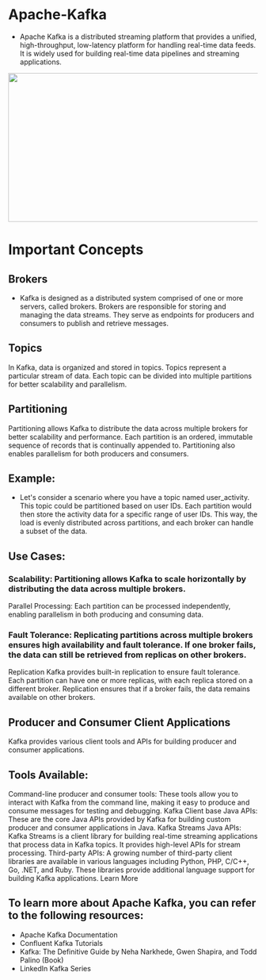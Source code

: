 # Apache-Kafka

- Apache Kafka is a distributed streaming platform that provides a unified, high-throughput, low-latency platform for handling real-time data feeds. It is widely used for building real-time data pipelines and streaming applications.

<center>
<img src="Data_Ai.jpg" alt="" width="800px" height="300px">
</center>


# Important Concepts

## Brokers
- Kafka is designed as a distributed system comprised of one or more servers, called brokers. Brokers are responsible for storing and managing the data streams. They serve as endpoints for producers and consumers to publish and retrieve messages.

## Topics
In Kafka, data is organized and stored in topics. Topics represent a particular stream of data. Each topic can be divided into multiple partitions for better scalability and parallelism.

## Partitioning
Partitioning allows Kafka to distribute the data across multiple brokers for better scalability and performance. Each partition is an ordered, immutable sequence of records that is continually appended to. Partitioning also enables parallelism for both producers and consumers.

## Example:
- Let's consider a scenario where you have a topic named user_activity. This topic could be partitioned based on user IDs. Each partition would then store the activity data for a specific range of user IDs. This way, the load is evenly distributed across partitions, and each broker can handle a subset of the data.

## Use Cases:
### Scalability: Partitioning allows Kafka to scale horizontally by distributing the data across multiple brokers.
Parallel Processing: Each partition can be processed independently, enabling parallelism in both producing and consuming data.
### Fault Tolerance: Replicating partitions across multiple brokers ensures high availability and fault tolerance. If one broker fails, the data can still be retrieved from replicas on other brokers.
Replication
Kafka provides built-in replication to ensure fault tolerance. Each partition can have one or more replicas, with each replica stored on a different broker. Replication ensures that if a broker fails, the data remains available on other brokers.

## Producer and Consumer Client Applications
Kafka provides various client tools and APIs for building producer and consumer applications.

## Tools Available:
Command-line producer and consumer tools: These tools allow you to interact with Kafka from the command line, making it easy to produce and consume messages for testing and debugging.
Kafka Client base Java APIs: These are the core Java APIs provided by Kafka for building custom producer and consumer applications in Java.
Kafka Streams Java APIs: Kafka Streams is a client library for building real-time streaming applications that process data in Kafka topics. It provides high-level APIs for stream processing.
Third-party APIs:
A growing number of third-party client libraries are available in various languages including Python, PHP, C/C++, Go, .NET, and Ruby. These libraries provide additional language support for building Kafka applications.
Learn More

## To learn more about Apache Kafka, you can refer to the following resources:

- Apache Kafka Documentation
- Confluent Kafka Tutorials
- Kafka: The Definitive Guide by Neha Narkhede, Gwen Shapira, and Todd Palino (Book)
- LinkedIn Kafka Series
